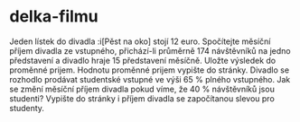 # delka-filmu

Jeden lístek do divadla :i[Pěst na oko] stojí 12 euro. Spočítejte měsíční příjem divadla ze vstupného, přichází-li průměrně 174 návštěvníků na jedno představení a divadlo hraje 15 představení měsíčně. Uložte výsledek do proměnné prijem.
Hodnotu proměnné prijem vypište do stránky.
Divadlo se rozhodlo prodávat studentské vstupné ve výši 65 % plného vstupného. Jak se změní měsíční příjem divadla pokud víme, že 40 % návštěvníků jsou studenti?
Vypište do stránky i příjem divadla se započítanou slevou pro studenty.
